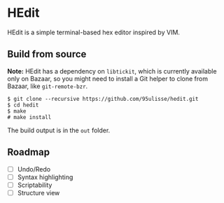 # HEdit

HEdit is a simple terminal-based hex editor inspired by VIM.

## Build from source

**Note:** HEdit has a dependency on `libtickit`, which is currently available only on Bazaar,
so you might need to install a Git helper to clone from Bazaar, like `git-remote-bzr`.

```
$ git clone --recursive https://github.com/95ulisse/hedit.git
$ cd hedit
$ make
# make install
```

The build output is in the `out` folder.

## Roadmap

- [ ] Undo/Redo
- [ ] Syntax highlighting
- [ ] Scriptability
- [ ] Structure view